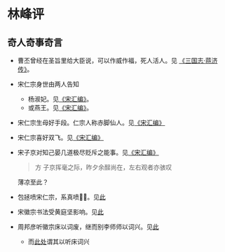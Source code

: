 # 林峰评

## 奇人奇事奇言

- 曹丕曾经在圣旨里给大臣说，可以作威作福，死人活人。见 [《三国志·蒋济传》](#曹丕诏夏侯尚)。
- 宋仁宗身世由两人告知
  + 杨淑妃。见[《宋汇编》](#杨淑妃语仁宗)。
  + 或燕王。见[《宋汇编》](#吕夷简-宋人轶事-15)。
- 宋仁宗生母好手段。仁宗人称赤脚仙人。见[《宋汇编》](#李宸妃上位)
- 宋仁宗喜好双飞。见[《宋汇编》](#宋仁宗-宋人轶事-19)
- 宋子京对知己晏几道极尽贬斥之能事。见[《宋汇编》](#宋轶九-晏殊-27)

  > 方 子京挥毫之际，昨夕余酲尚在，左右观者亦骇叹

  薄凉至此？
- 包拯喷宋仁宗，系真喷🤦‍♂️。见[此](#宋轶二-张贵妃-7)
- 宋徽宗书法受黄庭坚影响。见[此](#宋轶二-宋徽宗-5)
- 周邦彦听徽宗床以词废，继而别李师师以词兴。见[此](#宋轶二十七-周邦彦-5)
  + 而[此处](#宋轶二十七-周邦彦-6)谓其以听床词兴

